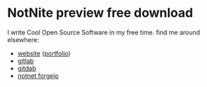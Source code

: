 # NotNite preview free download

I write Cool Open Source Software in my free time. find me around elsewhere:

- [website](https://notnite.com) ([portfolio](https://notnite.com/portfolio))
- [gitlab](https://gitlab.com/jules)
- [gitdab](https://gitdab.com/j)
- [notnet forgejo](https://git.n2.pm/NotNite)
